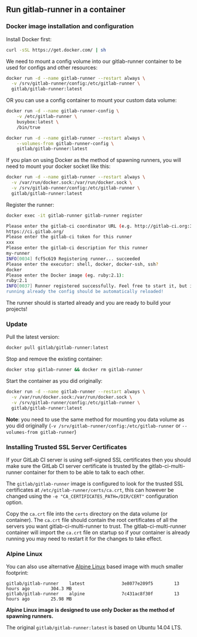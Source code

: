 ## Run gitlab-runner in a container

### Docker image installation and configuration

Install Docker first:

```bash
curl -sSL https://get.docker.com/ | sh
```

We need to mount a config volume into our gitlab-runner container to
be used for configs and other resources:

```bash
docker run -d --name gitlab-runner --restart always \
  -v /srv/gitlab-runner/config:/etc/gitlab-runner \
  gitlab/gitlab-runner:latest
```

OR you can use a config container to mount your custom data volume:

```bash
docker run -d --name gitlab-runner-config \
    -v /etc/gitlab-runner \
    busybox:latest \
    /bin/true

docker run -d --name gitlab-runner --restart always \
    --volumes-from gitlab-runner-config \
    gitlab/gitlab-runner:latest
```

If you plan on using Docker as the method of spawning runners, you will need to
mount your docker socket like this:

```bash
docker run -d --name gitlab-runner --restart always \
  -v /var/run/docker.sock:/var/run/docker.sock \
  -v /srv/gitlab-runner/config:/etc/gitlab-runner \
  gitlab/gitlab-runner:latest
```

Register the runner:

```bash
docker exec -it gitlab-runner gitlab-runner register

Please enter the gitlab-ci coordinator URL (e.g. http://gitlab-ci.org:3000/ )
https://ci.gitlab.org/
Please enter the gitlab-ci token for this runner
xxx
Please enter the gitlab-ci description for this runner
my-runner
INFO[0034] fcf5c619 Registering runner... succeeded
Please enter the executor: shell, docker, docker-ssh, ssh?
docker
Please enter the Docker image (eg. ruby:2.1):
ruby:2.1
INFO[0037] Runner registered successfully. Feel free to start it, but if it's
running already the config should be automatically reloaded!
```

The runner should is started already and you are ready to build your projects!

### Update

Pull the latest version:

```bash
docker pull gitlab/gitlab-runner:latest
```

Stop and remove the existing container:

```bash
docker stop gitlab-runner && docker rm gitlab-runner
```

Start the container as you did originally:

```bash
docker run -d --name gitlab-runner --restart always \
  -v /var/run/docker.sock:/var/run/docker.sock \
  -v /srv/gitlab-runner/config:/etc/gitlab-runner \
  gitlab/gitlab-runner:latest
```

**Note**: you need to use the same method for mounting you data volume as you
    did originally (`-v /srv/gitlab-runner/config:/etc/gitlab-runner` or `--volumes-from gitlab-runner`)

### Installing Trusted SSL Server Certificates

If your GitLab CI server is using self-signed SSL certificates then you should
make sure the GitLab CI server certificate is trusted by the gitlab-ci-multi-runner
container for them to be able to talk to each other.

The `gitlab/gitlab-runner` image is configured to look for the trusted SSL
certificates at `/etc/gitlab-runner/certs/ca.crt`, this can however be changed using the
`-e "CA_CERTIFICATES_PATH=/DIR/CERT"` configuration option.

Copy the `ca.crt` file into the `certs` directory on the data volume (or container).
The `ca.crt` file should contain the root certificates of all the servers you
want gitlab-ci-multi-runner to trust. The gitlab-ci-multi-runner container will
import the `ca.crt` file on startup so if your container is already running you
may need to restart it for the changes to take effect.

### Alpine Linux

You can also use alternative [Alpine Linux](https://www.alpinelinux.org/) based image with much smaller footprint:
```
gitlab/gitlab-runner    latest              3e8077e209f5        13 hours ago        304.3 MB
gitlab/gitlab-runner    alpine              7c431ac8f30f        13 hours ago        25.98 MB
```

**Alpine Linux image is designed to use only Docker as the method of spawning runners.** 

The original `gitlab/gitlab-runner:latest` is based on Ubuntu 14.04 LTS.
